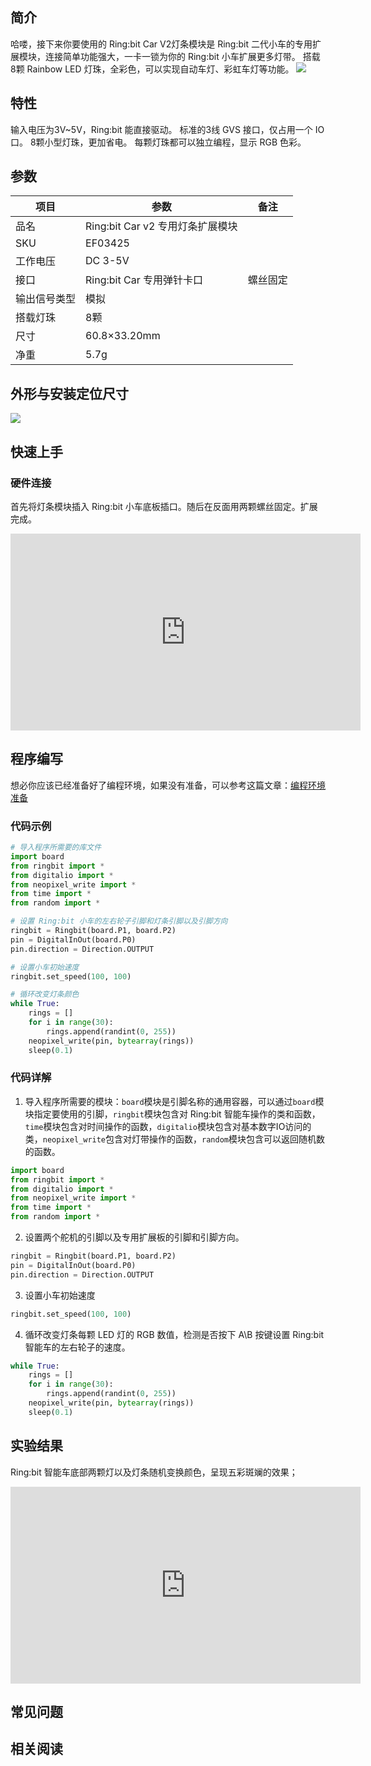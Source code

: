 ## 简介
哈喽，接下来你要使用的 Ring:bit Car V2灯条模块是 Ring:bit 二代小车的专用扩展模块，连接简单功能强大，一卡一锁为你的 Ring:bit 小车扩展更多灯带。
搭载8颗 Rainbow LED 灯珠，全彩色，可以实现自动车灯、彩虹车灯等功能。
![](https://wiki-media-ef.oss-cn-hongkong.aliyuncs.com/docs/pico/picoed/picoed-smart-car/picoed-ringbit-car-v2/images/Rainbow_01.png)

## 特性
输入电压为3V~5V，Ring:bit 能直接驱动。
标准的3线 GVS 接口，仅占用一个 IO 口。
8颗小型灯珠，更加省电。
每颗灯珠都可以独立编程，显示 RGB 色彩。
## 参数
| **项目** | **参数** | **备注** |
| --- | --- | --- |
| 品名 | Ring:bit Car v2 专用灯条扩展模块 |  |
| SKU | EF03425 |  |
| 工作电压 | DC 3-5V |  |
| 接口 | Ring:bit Car 专用弹针卡口 | 螺丝固定 |
| 输出信号类型 | 模拟 |  |
| 搭载灯珠 | 8颗 |  |
| 尺寸 | 60.8×33.20mm |  |
| 净重 | 5.7g |  |

## 外形与安装定位尺寸
![](https://wiki-media-ef.oss-cn-hongkong.aliyuncs.com/docs/pico/picoed/picoed-smart-car/picoed-ringbit-car-v2/images/Rainbow_02.png)

## 快速上手
### 硬件连接
首先将灯条模块插入 Ring:bit 小车底板插口。随后在反面用两颗螺丝固定。扩展完成。

<iframe width="560" height="315" src="https://www.youtube.com/embed/h08lXLCV2nQ" title="YouTube video player" frameborder="0" allow="accelerometer; autoplay; clipboard-write; encrypted-media; gyroscope; picture-in-picture" allowfullscreen></iframe>

## 程序编写
想必你应该已经准备好了编程环境，如果没有准备，可以参考这篇文章：[编程环境准备](https://www.yuque.com/elecfreaks-learn/picoed/gxro38)
### 代码示例
```python
# 导入程序所需要的库文件
import board
from ringbit import *
from digitalio import *
from neopixel_write import *
from time import *
from random import *

# 设置 Ring:bit 小车的左右轮子引脚和灯条引脚以及引脚方向
ringbit = Ringbit(board.P1, board.P2)
pin = DigitalInOut(board.P0)
pin.direction = Direction.OUTPUT

# 设置小车初始速度
ringbit.set_speed(100, 100)

# 循环改变灯条颜色
while True:
    rings = []
    for i in range(30):
        rings.append(randint(0, 255))
    neopixel_write(pin, bytearray(rings))
    sleep(0.1)
```
### 代码详解

1. 导入程序所需要的模块：`board`模块是引脚名称的通用容器，可以通过`board`模块指定要使用的引脚，`ringbit`模块包含对 Ring:bit 智能车操作的类和函数，`time`模块包含对时间操作的函数，`digitalio`模块包含对基本数字IO访问的类，`neopixel_write`包含对灯带操作的函数，`random`模块包含可以返回随机数的函数。
```python
import board
from ringbit import *
from digitalio import *
from neopixel_write import *
from time import *
from random import *
```

2. 设置两个舵机的引脚以及专用扩展板的引脚和引脚方向。
```python
ringbit = Ringbit(board.P1, board.P2)
pin = DigitalInOut(board.P0)
pin.direction = Direction.OUTPUT
```

3. 设置小车初始速度
```python
ringbit.set_speed(100, 100)
```

4. 循环改变灯条每颗 LED 灯的 RGB 数值，检测是否按下 A\B 按键设置 Ring:bit 智能车的左右轮子的速度。
```python
while True:
    rings = []
    for i in range(30):
        rings.append(randint(0, 255))
    neopixel_write(pin, bytearray(rings))
    sleep(0.1)
```

## 实验结果
Ring:bit 智能车底部两颗灯以及灯条随机变换颜色，呈现五彩斑斓的效果；

<iframe width="560" height="315" src="https://www.youtube.com/embed/MzSyhNCl7n4" title="YouTube video player" frameborder="0" allow="accelerometer; autoplay; clipboard-write; encrypted-media; gyroscope; picture-in-picture" allowfullscreen></iframe>

## 常见问题
## 相关阅读
